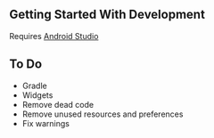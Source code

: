 Getting Started With Development
---------------

Requires [Android Studio](http://developer.android.com/sdk/installing/studio.html)

To Do
-----
* Gradle
* Widgets
* Remove dead code
* Remove unused resources and preferences
* Fix warnings
